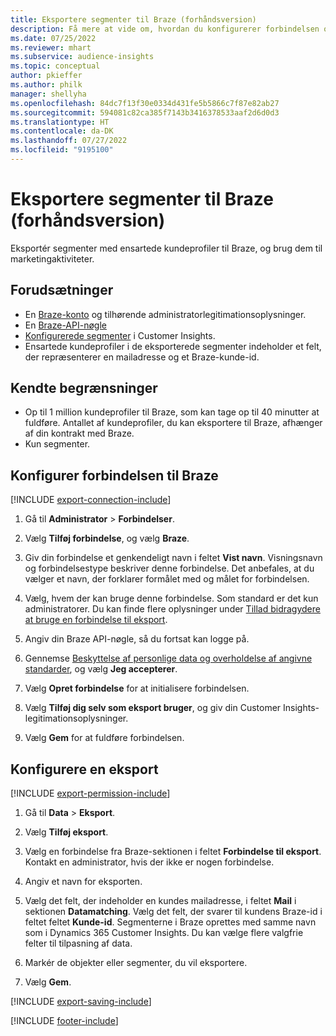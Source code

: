 ```yaml
---
title: Eksportere segmenter til Braze (forhåndsversion)
description: Få mere at vide om, hvordan du konfigurerer forbindelsen og eksporterer til Braze.
ms.date: 07/25/2022
ms.reviewer: mhart
ms.subservice: audience-insights
ms.topic: conceptual
author: pkieffer
ms.author: philk
manager: shellyha
ms.openlocfilehash: 84dc7f13f30e0334d431fe5b5866c7f87e82ab27
ms.sourcegitcommit: 594081c82ca385f7143b3416378533aaf2d6d0d3
ms.translationtype: HT
ms.contentlocale: da-DK
ms.lasthandoff: 07/27/2022
ms.locfileid: "9195100"
---
```

# <a name="export-segments-to-braze-preview"></a>Eksportere segmenter til Braze (forhåndsversion)

Eksportér segmenter med ensartede kundeprofiler til Braze, og brug dem til marketingaktiviteter.

## <a name="prerequisites"></a>Forudsætninger

- En [Braze-konto](https://www.braze.com/) og tilhørende administratorlegitimationsoplysninger.
- En [Braze-API-nøgle](https://www.braze.com/docs/api/basics/)
- [Konfigurerede segmenter](segments.md) i Customer Insights.
- Ensartede kundeprofiler i de eksporterede segmenter indeholder et felt, der repræsenterer en mailadresse og et Braze-kunde-id.

## <a name="known-limitations"></a>Kendte begrænsninger

- Op til 1 million kundeprofiler til Braze, som kan tage op til 40 minutter at fuldføre. Antallet af kundeprofiler, du kan eksportere til Braze, afhænger af din kontrakt med Braze.
- Kun segmenter.

## <a name="set-up-connection-to-braze"></a>Konfigurer forbindelsen til Braze

[!INCLUDE [export-connection-include](includes/export-connection-admn.md)]

1. Gå til **Administrator** > **Forbindelser**.

1. Vælg **Tilføj forbindelse**, og vælg **Braze**.

1. Giv din forbindelse et genkendeligt navn i feltet **Vist navn**. Visningsnavn og forbindelsestype beskriver denne forbindelse. Det anbefales, at du vælger et navn, der forklarer formålet med og målet for forbindelsen.

1. Vælg, hvem der kan bruge denne forbindelse. Som standard er det kun administratorer. Du kan finde flere oplysninger under [Tillad bidragydere at bruge en forbindelse til eksport](connections.md#allow-contributors-to-use-a-connection-for-exports).

1. Angiv din Braze API-nøgle, så du fortsat kan logge på.

1. Gennemse [Beskyttelse af personlige data og overholdelse af angivne standarder](connections.md#data-privacy-and-compliance), og vælg **Jeg accepterer**.

1. Vælg **Opret forbindelse** for at initialisere forbindelsen.

1. Vælg **Tilføj dig selv som eksport bruger**, og giv din Customer Insights-legitimationsoplysninger.

1. Vælg **Gem** for at fuldføre forbindelsen.

## <a name="configure-an-export"></a>Konfigurere en eksport

[!INCLUDE [export-permission-include](includes/export-permission.md)]

1. Gå til **Data** > **Eksport**.

1. Vælg **Tilføj eksport**.

1. Vælg en forbindelse fra Braze-sektionen i feltet **Forbindelse til eksport**. Kontakt en administrator, hvis der ikke er nogen forbindelse.

1. Angiv et navn for eksporten.

1. Vælg det felt, der indeholder en kundes mailadresse, i feltet **Mail** i sektionen **Datamatching**. Vælg det felt, der svarer til kundens Braze-id i feltet feltet **Kunde-id**. Segmenterne i Braze oprettes med samme navn som i Dynamics 365 Customer Insights. Du kan vælge flere valgfrie felter til tilpasning af data.

1. Markér de objekter eller segmenter, du vil eksportere.

1. Vælg **Gem**.

[!INCLUDE [export-saving-include](includes/export-saving.md)]

[!INCLUDE [footer-include](includes/footer-banner.md)]
